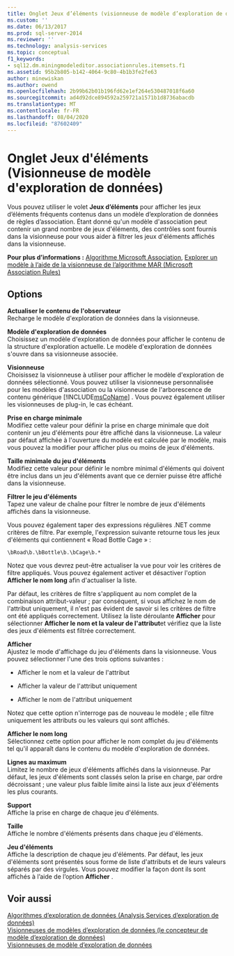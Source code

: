 ```yaml
---
title: Onglet Jeux d’éléments (visionneuse de modèle d’exploration de données) | Microsoft Docs
ms.custom: ''
ms.date: 06/13/2017
ms.prod: sql-server-2014
ms.reviewer: ''
ms.technology: analysis-services
ms.topic: conceptual
f1_keywords:
- sql12.dm.miningmodeleditor.associationrules.itemsets.f1
ms.assetid: 95b2b805-b142-4064-9c80-4b1b3fe2fe63
author: minewiskan
ms.author: owend
ms.openlocfilehash: 2b99b62b01b196fd62e1ef264e530487018f6a60
ms.sourcegitcommit: ad4d92dce894592a259721a1571b1d8736abacdb
ms.translationtype: MT
ms.contentlocale: fr-FR
ms.lasthandoff: 08/04/2020
ms.locfileid: "87602409"
---
```

# <a name="itemsets-tab-mining-model-viewer"></a>Onglet Jeux d'éléments (Visionneuse de modèle d'exploration de données)
  Vous pouvez utiliser le volet **Jeux d’éléments** pour afficher les jeux d’éléments fréquents contenus dans un modèle d’exploration de données de règles d’association. Étant donné qu'un modèle d'association peut contenir un grand nombre de jeux d'éléments, des contrôles sont fournis dans la visionneuse pour vous aider à filtrer les jeux d'éléments affichés dans la visionneuse.  
  
 **Pour plus d’informations :** [Algorithme Microsoft Association](data-mining/microsoft-association-algorithm.md), [Explorer un modèle à l’aide de la visionneuse de l’algorithme MAR (Microsoft Association Rules)](data-mining/browse-a-model-using-the-microsoft-association-rules-viewer.md)  
  
## <a name="options"></a>Options  
 **Actualiser le contenu de l'observateur**  
 Recharge le modèle d'exploration de données dans la visionneuse.  
  
 **Modèle d'exploration de données**  
 Choisissez un modèle d'exploration de données pour afficher le contenu de la structure d'exploration actuelle. Le modèle d'exploration de données s'ouvre dans sa visionneuse associée.  
  
 **Visionneuse**  
 Choisissez la visionneuse à utiliser pour afficher le modèle d'exploration de données sélectionné. Vous pouvez utiliser la visionneuse personnalisée pour les modèles d'association ou la visionneuse de l'arborescence de contenu générique [!INCLUDE[msCoName](../includes/msconame-md.md)] . Vous pouvez également utiliser les visionneuses de plug-in, le cas échéant.  
  
 **Prise en charge minimale**  
 Modifiez cette valeur pour définir la prise en charge minimale que doit contenir un jeu d'éléments pour être affiché dans la visionneuse. La valeur par défaut affichée à l'ouverture du modèle est calculée par le modèle, mais vous pouvez la modifier pour afficher plus ou moins de jeux d'éléments.  
  
 **Taille minimale du jeu d'éléments**  
 Modifiez cette valeur pour définir le nombre minimal d'éléments qui doivent être inclus dans un jeu d'éléments avant que ce dernier puisse être affiché dans la visionneuse.  
  
 **Filtrer le jeu d'éléments**  
 Tapez une valeur de chaîne pour filtrer le nombre de jeux d'éléments affichés dans la visionneuse.  
  
 Vous pouvez également taper des expressions régulières .NET comme critères de filtre. Par exemple, l'expression suivante retourne tous les jeux d'éléments qui contiennent « Road Bottle Cage » :  
  
 `\bRoad\b.\bBottle\b.\bCage\b.*`  
  
 Notez que vous devrez peut-être actualiser la vue pour voir les critères de filtre appliqués. Vous pouvez également activer et désactiver l'option **Afficher le nom long** afin d'actualiser la liste.  
  
 Par défaut, les critères de filtre s'appliquent au nom complet de la combinaison attribut-valeur ; par conséquent, si vous affichez le nom de l'attribut uniquement, il n'est pas évident de savoir si les critères de filtre ont été appliqués correctement. Utilisez la liste déroulante **Afficher** pour sélectionner **Afficher le nom et la valeur de l'attribut**et vérifiez que la liste des jeux d'éléments est filtrée correctement.  
  
 **Afficher**  
 Ajustez le mode d'affichage du jeu d'éléments dans la visionneuse. Vous pouvez sélectionner l'une des trois options suivantes :  
  
-   Afficher le nom et la valeur de l'attribut  
  
-   Afficher la valeur de l'attribut uniquement  
  
-   Afficher le nom de l'attribut uniquement  
  
 Notez que cette option n'interroge pas de nouveau le modèle ; elle filtre uniquement les attributs ou les valeurs qui sont affichés.  
  
 **Afficher le nom long**  
 Sélectionnez cette option pour afficher le nom complet du jeu d'éléments tel qu'il apparaît dans le contenu du modèle d'exploration de données.  
  
 **Lignes au maximum**  
 Limitez le nombre de jeux d'éléments affichés dans la visionneuse. Par défaut, les jeux d'éléments sont classés selon la prise en charge, par ordre décroissant ; une valeur plus faible limite ainsi la liste aux jeux d'éléments les plus courants.  
  
 **Support**  
 Affiche la prise en charge de chaque jeu d'éléments.  
  
 **Taille**  
 Affiche le nombre d'éléments présents dans chaque jeu d'éléments.  
  
 **Jeu d'éléments**  
 Affiche la description de chaque jeu d'éléments. Par défaut, les jeux d'éléments sont présentés sous forme de liste d'attributs et de leurs valeurs séparés par des virgules. Vous pouvez modifier la façon dont ils sont affichés à l’aide de l’option **Afficher** .  
  
## <a name="see-also"></a>Voir aussi  
 [Algorithmes d’exploration de données &#40;Analysis Services d’exploration de données&#41;](data-mining/data-mining-algorithms-analysis-services-data-mining.md)   
 [Visionneuses de modèles d’exploration de données &#40;le concepteur de modèle d’exploration de données&#41;](mining-model-viewers-data-mining-model-designer.md)   
 [Visionneuses de modèle d’exploration de données](data-mining/data-mining-model-viewers.md)  
  
  
